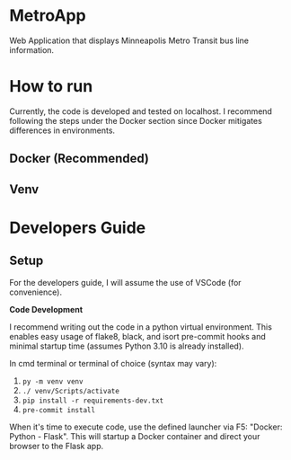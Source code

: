 # MetroApp
Web Application that displays Minneapolis Metro Transit bus line information.

# How to run

Currently, the code is developed and tested on localhost.
I recommend following the steps under the Docker section since Docker mitigates differences in environments.
## Docker (Recommended)

## Venv

# Developers Guide

## Setup

For the developers guide, I will assume the use of VSCode (for convenience).

**Code Development**

I recommend writing out the code in a python virtual environment.
This enables easy usage of flake8, black, and isort pre-commit hooks and minimal startup time (assumes Python 3.10 is already installed).

In cmd terminal or terminal of choice (syntax may vary):
1. `py -m venv venv`
2. `./ venv/Scripts/activate`
3. `pip install -r requirements-dev.txt`
4. `pre-commit install`

When it's time to execute code, use the defined launcher via F5: "Docker: Python - Flask". This will startup a Docker container and direct your browser to the Flask app.